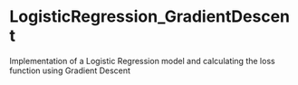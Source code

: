 # LogisticRegression_GradientDescent
Implementation of a Logistic Regression model and calculating the loss function using Gradient Descent
